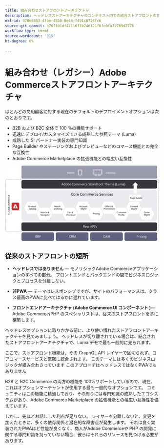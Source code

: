 ```yaml
---
title: 組み合わせストアフロントアーキテクチャ
description: ヘッドレスストアーキテクチャのコンテキスト内での結合ストアフロントの意味について説明します。Adobe Commerce
exl-id: 978e6853-4fbe-45b8-8e46-f491c6724fc6
source-git-commit: e76f101df47116f7b246f21f0fe0fa72769d2776
workflow-type: tm+mt
source-wordcount: '315'
ht-degree: 0%

---
```


# 組み合わせ（レガシー）Adobe Commerceストアフロントアーキテクチャ

ほとんどの商用顧客に対する現在のデフォルトのデプロイメントオプションは次のとおりです。

- B2B および B2C 全体で 100 %の機能サポート
- 迅速にデプロイ/カスタマイズできる成熟した参照テーマ (Luma)
- 成熟した SI パートナー実装の専門知識
- Page Builder やステージングおよびプレビューなどのコマース機能との完全な互換性
- Adobe Commerce Marketplace の拡張機能との幅広い互換性

![組み合わされたAdobe Commerceストアフロントアーキテクチャを示す図](../../../assets/playbooks/coupled-storefront-architecture.svg)

## 従来のストアフロントの短所

- **ヘッドレスではありません** — モノリシックAdobe Commerceアプリケーションのすべての部分。 フロントエンドとバックエンドの間でビジネスロジックとプロセスを分離しない。

- **非PWA** — テーマはレスポンシブですが、サイトのパフォーマンスは、クラス最高のPWAに比べてはるかに遅れています。

- **フロントエンドアーキテクチャ (Adobe Commerce UI コンポーネント )**—Adobe Commerce/PHP のスペシャリストは、従来のストアフロントを基に構築します。

ヘッドレスオプションに取りかかる前に、より使い慣れたストアフロントアーキテクチャを見てみましょう。 ヘッドレスが切り離されている場合は、結合されたストアフロントアーキテクチャで、Luma デモで最も一般的に見られます。

ここで、ストアフロント機能は、その GraphQL API レイヤーで区切られず、コアコマースサービスと緊密に統合されます。 このテーマには多くのビジネスロジックが組み合わさっています このアプローチはヘッドレスではなくPWAでもありません

B2B と B2C Commerce の両方の機能を 100%サポートしているので、現在、これはオプションマーチャントが使用する最も一般的なオプションです。 コミュニティはこの機能に精通しており、その周りには専門知識の成熟したエコシステムがあり、Adobe Commerce Marketplace の拡張機能との幅広い互換性を備えています。

しかし、先ほどお話しした利点が足りない。 レイヤーを分離しないと、変更を加えたときに、多くの依存関係と潜在的な障害点が発生します。 それは良く実装されたPWAほど性能が良くなく、商人がAdobe Commerceや PHP の開発に関する専門知識を持っていない場合、彼らはそれらのリソースを見つける必要があります。

